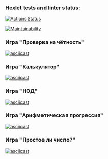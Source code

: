 ### Hexlet tests and linter status:
[![Actions Status](https://github.com/Street1g/frontend-project-44/workflows/hexlet-check/badge.svg)](https://github.com/Street1g/frontend-project-44/actions)

[![Maintainability](https://api.codeclimate.com/v1/badges/d89938ad7010c4e9c108/maintainability)](https://codeclimate.com/github/Street1g/frontend-project-44/maintainability)

### Игра "Проверка на чётность"
[![asciicast](https://asciinema.org/a/zu9djWfmkIDeDIUfeiSV1xoAW.svg)](https://asciinema.org/a/zu9djWfmkIDeDIUfeiSV1xoAW)

### Игра "Калькулятор"
[![asciicast](https://asciinema.org/a/XJrghsxmjfPyQutiFjCsKSleE.svg)](https://asciinema.org/a/XJrghsxmjfPyQutiFjCsKSleE)

### Игра "НОД"
[![asciicast](https://asciinema.org/a/axRJQA3OLHPbZvgixgy2jbjXr.svg)](https://asciinema.org/a/axRJQA3OLHPbZvgixgy2jbjXr)

### Игра "Арифметическая прогрессия"
[![asciicast](https://asciinema.org/a/J0kkwXbLp6Y9L6fBgBxsRptt8.svg)](https://asciinema.org/a/J0kkwXbLp6Y9L6fBgBxsRptt8)

### Игра "Простое ли число?"
[![asciicast](https://asciinema.org/a/h8M86Do8qTXnvvLEjcRCo3peN.svg)](https://asciinema.org/a/h8M86Do8qTXnvvLEjcRCo3peN)